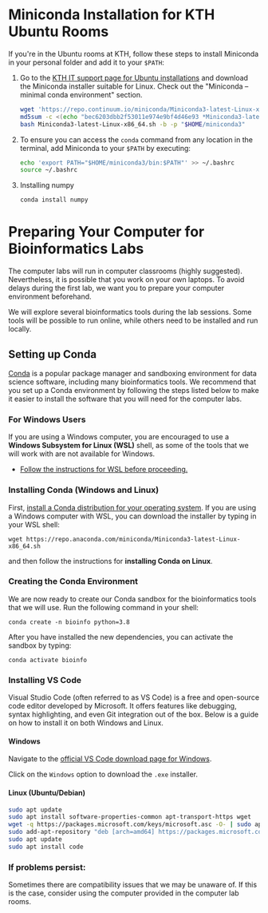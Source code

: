 # Miniconda Installation for KTH Ubuntu Rooms

If you're in the Ubuntu rooms at KTH, follow these steps to install Miniconda in your personal folder and add it to your `$PATH`:

1. Go to the [KTH IT support page for Ubuntu installations](https://intra.kth.se/en/it/programvara-o-system/programvara/installera/kth-ubuntu/personal-1.811003) and download the Miniconda installer suitable for Linux. Check out the "Miniconda – minimal conda environment" section.

    ```bash
    wget 'https://repo.continuum.io/miniconda/Miniconda3-latest-Linux-x86_64.sh'
    md5sum -c <(echo "bec6203dbb2f53011e974e9bf4d46e93 *Miniconda3-latest-Linux-x86_64.sh")
    bash Miniconda3-latest-Linux-x86_64.sh -b -p "$HOME/miniconda3"
    ```

2. To ensure you can access the `conda` command from any location in the terminal, add Miniconda to your `$PATH` by executing:

   ```bash
   echo 'export PATH="$HOME/miniconda3/bin:$PATH"' >> ~/.bashrc
   source ~/.bashrc
   ```

3. Installing numpy

    ```bash
    conda install numpy
    ```

# Preparing Your Computer for Bioinformatics Labs

The computer labs will run in computer classrooms (highly suggested). Nevertheless, it is possible that you work on your own laptops. To avoid delays during the first lab, we want you to prepare your computer environment beforehand.

We will explore several bioinformatics tools during the lab sessions. Some tools will be possible to run online, while others need to be installed and run locally.

## Setting up Conda

[Conda](https://conda.io/) is a popular package manager and sandboxing environment for data science software, including many bioinformatics tools. We recommend that you set up a Conda environment by following the steps listed below to make it easier to install the software that you will need for the computer labs.

### For Windows Users

If you are using a Windows computer, you are encouraged to use a **Windows Subsystem for Linux (WSL)** shell, as some of the tools that we will work with are not available for Windows. 

- [Follow the instructions for WSL before proceeding.](https://docs.microsoft.com/en-us/windows/wsl/install-win10)

### Installing Conda (Windows and Linux)

First, [install a Conda distribution for your operating system](https://conda.io/projects/conda/en/latest/user-guide/install/index.html#regular-installation). If you are using a Windows computer with WSL, you can download the installer by typing in your WSL shell:

```
wget https://repo.anaconda.com/miniconda/Miniconda3-latest-Linux-x86_64.sh
```

and then follow the instructions for **installing Conda on Linux**.

### Creating the Conda Environment

We are now ready to create our Conda sandbox for the bioinformatics tools that we will use. Run the following command in your shell:

```
conda create -n bioinfo python=3.8
```

After you have installed the new dependencies, you can activate the sandbox by typing:

```
conda activate bioinfo
```

### Installing VS Code


Visual Studio Code (often referred to as VS Code) is a free and open-source code editor developed by Microsoft. It offers features like debugging, syntax highlighting, and even Git integration out of the box. Below is a guide on how to install it on both Windows and Linux.

#### Windows


   Navigate to the [official VS Code download page for Windows](https://code.visualstudio.com/Download).


   Click on the `Windows` option to download the `.exe` installer.


#### Linux (Ubuntu/Debian)



   ```bash
   sudo apt update
   sudo apt install software-properties-common apt-transport-https wget
   wget -q https://packages.microsoft.com/keys/microsoft.asc -O- | sudo apt-key add -
   sudo add-apt-repository "deb [arch=amd64] https://packages.microsoft.com/repos/vscode stable main"
   sudo apt update
   sudo apt install code
   ```

### If problems persist:
Sometimes there are compatibility issues that we may be unaware of. If this is the case, consider using the computer provided in the computer lab rooms.

